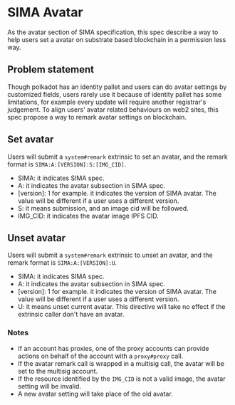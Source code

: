 # SIMA Avatar

As the avatar section of SIMA specification, this spec describe a way to help users set a avatar on substrate based
blockchain in a permission less way.

## Problem statement

Though polkadot has an identity pallet and users can do avatar settings by customized fields, users rarely use it
because of identity pallet has some limitations, for example every update will require another registrar's judgement. To
align users' avatar related behaviours on web2 sites, this spec propose a way to remark avatar settings on blockchain.

## Set avatar

Users will submit a `system#remark` extrinsic to set an avatar, and the remark format is `SIMA:A:[VERSION]:S:[IMG_CID]`.

- SIMA: it indicates SIMA spec.
- A: it indicates the avatar subsection in SIMA spec.
- [version]: 1 for example. it indicates the version of SIMA avatar. The value will be different if a user uses a
  different version.
- S: it means submission, and an image cid will be followed.
- IMG_CID: it indicates the avatar image IPFS CID.

## Unset avatar

Users will submit a `system#remark` extrinsic to unset an avatar, and the remark format is `SIMA:A:[VERSION]:U`.

- SIMA: it indicates SIMA spec.
- A: it indicates the avatar subsection in SIMA spec.
- [version]: 1 for example. it indicates the version of SIMA avatar. The value will be different if a user uses a
  different version.
- U: it means unset current avatar. This directive will take no effect if the extrinsic caller don't have an avatar.

### Notes

- If an account has proxies, one of the proxy accounts can provide actions on behalf of the account with a `proxy#proxy`
  call.
- If the avatar remark call is wrapped in a multisig call, the avatar will be set to the multisig account.
- If the resource identified by the `IMG_CID` is not a valid image, the avatar setting will be invalid.
- A new avatar setting will take place of the old avatar.
